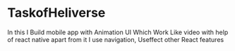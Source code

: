 # TaskofHeliverse

In this I Build mobile app with Animation UI Which Work Like video  with help of react native apart from it I use navigation, Useffect other React features
